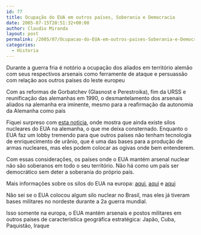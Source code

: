 ```yaml
---
id: 77
title: Ocupação do EUA em outros países, Soberania e Democracia
date: 2005-07-15T20:51:32+00:00
author: Claudio Miranda
layout: post
permalink: /2005/07/Ocupacao-do-EUA-em-outros-paises-Soberania-e-Democracia/
categories:
  - Historia
---
```

Durante a guerra fria &eacute; notório a ocupação dos aliados em território alemão com seus respectivos arsenais como ferramente de ataque e persuassão com relação aos outros países do leste europeu

Com as reformas de Gorbatchev (Glasnost e Perestroika), fim da URSS e reunificação das alemanhas em 1990, o desmantelamento dos arsenais aliados na alemanha era iminente, mesmo para a reafirmação da autonomia da Alemanha como país

Fiquei surpreso com <a href="http://service.spiegel.de/cache/international/spiegel/0,1518,365249,00.html" target="_blank">esta noticia</a>, onde mostra que ainda existe silos nucleares do EUA na alemanha, o que me deixa consternado. Enquanto o EUA faz um lobby tremendo para que outros países não tenham tecnologia de enriquecimento de urânio, que é uma das bases para a produção de armas nucleares, mas eles podem colocar as ogivas onde bem entenderem.

Com essas considerações, os países onde o EUA mantém arsenal nuclear não são soberanos em todo o seu território. Não há como um país ser democrático sem deter a soberania do próprio país.

Mais informações sobre os silos do EUA na europa: <a target="_blank" href="http://www.dw-world.de/dw/article/0,1564,1484206,00.html">aqui</a>, <a target="_blank" href="http://www.armscontrol.org/act/2005_06/Belgium_Germany_Tactical.asp">aqui</a> e <a target="_blank" href="http://www.stripesonline.com/article.asp?section=104&#038;article=26523&#038;archive=true">aqui</a>

Não sei se o EUA colocou algum silo nuclear no Brasil, mas eles já tiveram bases militares no nordeste durante a 2a guerra mundial.

Isso somente na europa, o EUA mantém arsenais e postos militares em outros países de característica geográfica estratégica: Japão, Cuba, Paquistão, Iraque
